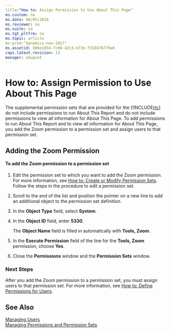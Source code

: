 ```yaml
---
title:"How to: Assign Permission to Use About This Page"
ms.custom: na
ms.date: 06/05/2016
ms.reviewer: na
ms.suite: na
ms.tgt_pltfrm: na
ms.topic: article
ms-prod:"dynamics-nav-2017"
ms.assetid: b86e1854-7c08-42c3-b73e-f318478779a0
caps.latest.revision: 13
manager: edupont
---
```

# How to: Assign Permission to Use About This Page
The supplemental permission sets that are provided for the [!INCLUDE[rtc](includes/rtc_md.md)] do not include permissions to run About This Report and do not include permissions to view all information for About This Page. To add permissions to run About This Report and to view all information for About This Page, you add the Zoom permission to a permission set and assign users to that permission set.  
  
## Adding the Zoom Permission  
  
#### To add the Zoom permission to a permission set  
  
1.  Edit the permission set to which you want to add the Zoom permission. For more information, see [How to: Create or Modify Permission Sets](../Topic/How%20to:%20Create%20or%20Modify%20Permission%20Sets.md). Follow the steps in the procedure to edit a permission set.  
  
2.  Scroll to the end of the list and position the pointer on a new line to add an additional object to the permission set definition.  
  
3.  In the **Object Type** field, select **System**.  
  
4.  In the **Object ID** field, enter **5330**.  
  
     The **Object Name** field is filled in automatically with **Tools, Zoom**.  
  
5.  In the **Execute Permission** field of the line for the **Tools, Zoom** permission, choose **Yes**.  
  
6.  Close the **Permissions** window and the **Permission Sets** window.  
  
### Next Steps  
 After you add the Zoom permission to a permission set, you must assign users to that permission set. For more information, see [How to: Define Permissions for Users](../Topic/How%20to:%20Define%20Permissions%20for%20Users.md).  
  
## See Also  
 [Managing Users](Managing-Users.md)   
 [Managing Permissions and Permission Sets](Managing-Permissions-and-Permission-Sets.md)
